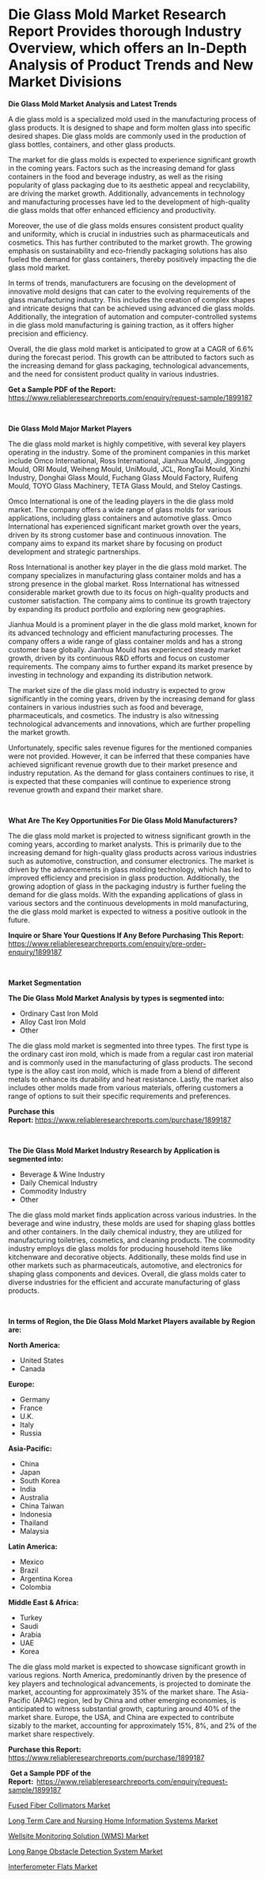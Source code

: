 <p><h1>Die Glass Mold Market Research Report Provides thorough Industry Overview, which offers an In-Depth Analysis of Product Trends and New Market Divisions</h1></p><p><strong>Die Glass Mold Market Analysis and Latest Trends</strong></p>
<p><p>A die glass mold is a specialized mold used in the manufacturing process of glass products. It is designed to shape and form molten glass into specific desired shapes. Die glass molds are commonly used in the production of glass bottles, containers, and other glass products.</p><p>The market for die glass molds is expected to experience significant growth in the coming years. Factors such as the increasing demand for glass containers in the food and beverage industry, as well as the rising popularity of glass packaging due to its aesthetic appeal and recyclability, are driving the market growth. Additionally, advancements in technology and manufacturing processes have led to the development of high-quality die glass molds that offer enhanced efficiency and productivity.</p><p>Moreover, the use of die glass molds ensures consistent product quality and uniformity, which is crucial in industries such as pharmaceuticals and cosmetics. This has further contributed to the market growth. The growing emphasis on sustainability and eco-friendly packaging solutions has also fueled the demand for glass containers, thereby positively impacting the die glass mold market.</p><p>In terms of trends, manufacturers are focusing on the development of innovative mold designs that can cater to the evolving requirements of the glass manufacturing industry. This includes the creation of complex shapes and intricate designs that can be achieved using advanced die glass molds. Additionally, the integration of automation and computer-controlled systems in die glass mold manufacturing is gaining traction, as it offers higher precision and efficiency.</p><p>Overall, the die glass mold market is anticipated to grow at a CAGR of 6.6% during the forecast period. This growth can be attributed to factors such as the increasing demand for glass packaging, technological advancements, and the need for consistent product quality in various industries.</p></p>
<p><strong>Get a Sample PDF of the Report:&nbsp;</strong> <a href="https://www.reliableresearchreports.com/enquiry/request-sample/1899187">https://www.reliableresearchreports.com/enquiry/request-sample/1899187</a></p>
<p>&nbsp;</p>
<p><strong>Die Glass Mold Major Market Players</strong></p>
<p><p>The die glass mold market is highly competitive, with several key players operating in the industry. Some of the prominent companies in this market include Omco International, Ross International, Jianhua Mould, Jinggong Mould, ORI Mould, Weiheng Mould, UniMould, JCL, RongTai Mould, Xinzhi Industry, Donghai Glass Mould, Fuchang Glass Mould Factory, Ruifeng Mould, TOYO Glass Machinery, TETA Glass Mould, and Steloy Castings.</p><p>Omco International is one of the leading players in the die glass mold market. The company offers a wide range of glass molds for various applications, including glass containers and automotive glass. Omco International has experienced significant market growth over the years, driven by its strong customer base and continuous innovation. The company aims to expand its market share by focusing on product development and strategic partnerships.</p><p>Ross International is another key player in the die glass mold market. The company specializes in manufacturing glass container molds and has a strong presence in the global market. Ross International has witnessed considerable market growth due to its focus on high-quality products and customer satisfaction. The company aims to continue its growth trajectory by expanding its product portfolio and exploring new geographies.</p><p>Jianhua Mould is a prominent player in the die glass mold market, known for its advanced technology and efficient manufacturing processes. The company offers a wide range of glass container molds and has a strong customer base globally. Jianhua Mould has experienced steady market growth, driven by its continuous R&D efforts and focus on customer requirements. The company aims to further expand its market presence by investing in technology and expanding its distribution network.</p><p>The market size of the die glass mold industry is expected to grow significantly in the coming years, driven by the increasing demand for glass containers in various industries such as food and beverage, pharmaceuticals, and cosmetics. The industry is also witnessing technological advancements and innovations, which are further propelling the market growth.</p><p>Unfortunately, specific sales revenue figures for the mentioned companies were not provided. However, it can be inferred that these companies have achieved significant revenue growth due to their market presence and industry reputation. As the demand for glass containers continues to rise, it is expected that these companies will continue to experience strong revenue growth and expand their market share.</p></p>
<p>&nbsp;</p>
<p><strong>What Are The Key Opportunities For Die Glass Mold Manufacturers?</strong></p>
<p><p>The die glass mold market is projected to witness significant growth in the coming years, according to market analysts. This is primarily due to the increasing demand for high-quality glass products across various industries such as automotive, construction, and consumer electronics. The market is driven by the advancements in glass molding technology, which has led to improved efficiency and precision in glass production. Additionally, the growing adoption of glass in the packaging industry is further fueling the demand for die glass molds. With the expanding applications of glass in various sectors and the continuous developments in mold manufacturing, the die glass mold market is expected to witness a positive outlook in the future.</p></p>
<p><strong>Inquire or Share Your Questions If Any Before Purchasing This Report:</strong> <a href="https://www.reliableresearchreports.com/enquiry/pre-order-enquiry/1899187">https://www.reliableresearchreports.com/enquiry/pre-order-enquiry/1899187</a></p>
<p>&nbsp;</p>
<p><strong>Market Segmentation</strong></p>
<p><strong>The Die Glass Mold Market Analysis by types is segmented into:</strong></p>
<p><ul><li>Ordinary Cast Iron Mold</li><li>Alloy Cast Iron Mold</li><li>Other</li></ul></p>
<p><p>The die glass mold market is segmented into three types. The first type is the ordinary cast iron mold, which is made from a regular cast iron material and is commonly used in the manufacturing of glass products. The second type is the alloy cast iron mold, which is made from a blend of different metals to enhance its durability and heat resistance. Lastly, the market also includes other molds made from various materials, offering customers a range of options to suit their specific requirements and preferences.</p></p>
<p><strong>Purchase this Report:&nbsp;</strong><a href="https://www.reliableresearchreports.com/purchase/1899187">https://www.reliableresearchreports.com/purchase/1899187</a></p>
<p>&nbsp;</p>
<p><strong>The Die Glass Mold Market Industry Research by Application is segmented into:</strong></p>
<p><ul><li>Beverage & Wine Industry</li><li>Daily Chemical Industry</li><li>Commodity Industry</li><li>Other</li></ul></p>
<p><p>The die glass mold market finds application across various industries. In the beverage and wine industry, these molds are used for shaping glass bottles and other containers. In the daily chemical industry, they are utilized for manufacturing toiletries, cosmetics, and cleaning products. The commodity industry employs die glass molds for producing household items like kitchenware and decorative objects. Additionally, these molds find use in other markets such as pharmaceuticals, automotive, and electronics for shaping glass components and devices. Overall, die glass molds cater to diverse industries for the efficient and accurate manufacturing of glass products.</p></p>
<p>&nbsp;</p>
<p><strong>In terms of Region, the Die Glass Mold Market Players available by Region are:</strong></p>
<p>
    <p> <strong> North America: </strong>
        <ul>
            <li>United States</li>
            <li>Canada</li>
        </ul>
        </p> 
    <p> <strong> Europe: </strong>
        <ul>
            <li>Germany</li>
            <li>France</li>
            <li>U.K.</li>
            <li>Italy</li>
            <li>Russia</li>
        </ul>
        </p> 
    <p> <strong> Asia-Pacific: </strong>
        <ul>
            <li>China</li>
            <li>Japan</li>
            <li>South Korea</li>
            <li>India</li>
            <li>Australia</li>
            <li>China Taiwan</li>
            <li>Indonesia</li>
            <li>Thailand</li>
            <li>Malaysia</li>
        </ul>
        </p> 
    <p> <strong> Latin America: </strong>
        <ul>
            <li>Mexico</li>
            <li>Brazil</li>
            <li>Argentina Korea</li>
            <li>Colombia</li>
        </ul>
        </p> 
    <p> <strong> Middle East & Africa: </strong>
        <ul>
            <li>Turkey</li>
            <li>Saudi</li>
            <li>Arabia</li>
            <li>UAE</li>
            <li>Korea</li>
        </ul>
    </p>
    </p>
<p><p>The die glass mold market is expected to showcase significant growth in various regions. North America, predominantly driven by the presence of key players and technological advancements, is projected to dominate the market, accounting for approximately 35% of the market share. The Asia-Pacific (APAC) region, led by China and other emerging economies, is anticipated to witness substantial growth, capturing around 40% of the market share. Europe, the USA, and China are expected to contribute sizably to the market, accounting for approximately 15%, 8%, and 2% of the market share respectively.</p></p>
<p><strong>Purchase this Report: </strong><a href="https://www.reliableresearchreports.com/purchase/1899187">https://www.reliableresearchreports.com/purchase/1899187</a></p>
<p>&nbsp;<strong>Get a Sample PDF of the Report:&nbsp;&nbsp;</strong><a href="https://www.reliableresearchreports.com/enquiry/request-sample/1899187">https://www.reliableresearchreports.com/enquiry/request-sample/1899187</a></p>
<p><strong></strong></p>
<p><p><a href="https://github.com/mahnoor2003/Market-Research-Report-List-2/blob/main/fused-fiber-collimators-market.md">Fused Fiber Collimators Market</a></p><p><a href="https://medium.com/@greisdukagjini2014/long-term-care-and-nursing-home-information-systems-market-size-market-outlook-and-market-forecast-9471dcdf87a3">Long Term Care and Nursing Home Information Systems Market</a></p><p><a href="https://medium.com/@greisdukagjini2014/wellsite-monitoring-solution-wms-market-trends-forecast-and-competitive-analysis-to-2030-9861021d2613">Wellsite Monitoring Solution (WMS) Market</a></p><p><a href="https://medium.com/@greisdukagjini2014/long-range-obstacle-detection-system-market-furnishes-information-on-market-share-market-trends-cc7a4c60571b">Long Range Obstacle Detection System Market</a></p><p><a href="https://github.com/abdelrhmankishk22/Market-Research-Report-List-2/blob/main/interferometer-flats-market.md">Interferometer Flats Market</a></p></p>